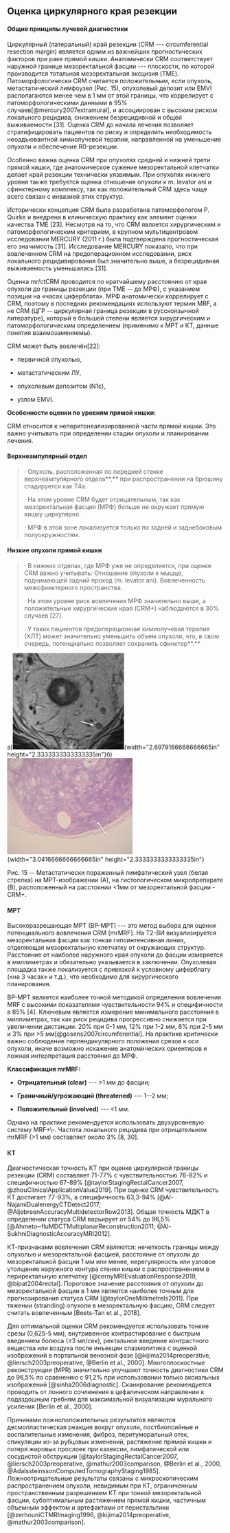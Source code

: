 ## Оценка циркулярного края резекции

#### Общие принципы лучевой диагностики

Циркулярный (латеральный) край резекции (CRM --- circumferential
resection margin) является одним из важнейших прогностических факторов
при раке прямой кишки. Анатомически CRM соответствует наружной границе
мезоректальной фасции --- плоскости, по которой производится тотальная
мезоректальная эксцизия (TME). Патоморфологически CRM считается
положительным, если опухоль, метастатический лимфоузел (Рис. 15),
опухолевый депозит или EMVI располагаются менее чем в 1 мм от этой
границы, что коррелирует с патоморфологическими данными в 95%
случаев\[@mercury2007extramural\], и ассоциирован с высоким риском
локального рецидива, снижением безрецидивной и общей выживаемости
\[31\]. Оценка CRM до начала лечения позволяет стратифицировать
пациентов по риску и определить необходимость неоадъювантной
химиолучевой терапии, направленной на уменьшение опухоли и обеспечение
R0-резекции.

Особенно важна оценка CRM при опухолях средней и нижней трети прямой
кишки, где анатомическое сужение мезоректальной клетчатки делает край
резекции технически уязвимым. При опухолях нижнего уровня также
требуется оценка отношения опухоли к m. levator ani и сфинктерному
комплексу, так как положительный CRM здесь чаще всего связан с инвазией
этих структур.

Исторически концепция CRM была разработана патоморфологом P. Quirke и
внедрена в клиническую практику как элемент оценки качества TME \[23\].
Несмотря на то, что CRM является хирургическим и патоморфологическим
критерием, в крупном мультицентровом исследовании MERCURY (2011 г.) была
подтверждена прогностическая его значимость \[31\]. Исследование MERCURY
показало, что при вовлеченном CRM на предоперационном исследовании, риск
локального рецидивирования был значительно выше, а безрецидивная
выживаемость уменьшалась \[31\].

Оценка mr/ctCRM проводится по кратчайшему расстоянию от края опухоли до
границы резекции (при ТМЕ -- до МРФ), с указанием позиции на «часах
циферблата». МРФ анатомически коррелирует с CRM, поэтому в последних
рекомендациях используют термин MRF, а не CRM (ЦГР -- циркулярная
граница резекции в русскоязычной литературе), который в большей степени
является хирургическим и патоморфологическим определением (применимо к
МРТ и КТ, данные понятия взаимозаменяемы).

CRM может быть вовлечён\[22\]:

-   первичной опухолью,

-   метастатическим ЛУ,

-   опухолевым депозитом (N1c),

-   узлом EMVI.

**Особенности оценки по уровням прямой кишки:**

CRM относится к неперитонеализированной части прямой кишки. Это важно
учитывать при определении стадии опухоли и планировании лечения.

#### Верхнеампулярный отдел

> · Опухоль, расположенная по передней стенке верхнеампулярного
> отдела**,** при распространении на брюшину стадируется как T4a.
>
> · На этом уровне CRM будет отрицательным, так как мезоректальная
> фасция (МРФ) больше не окружает прямую кишку циркулярно.
>
> · МРФ в этой зоне локализуется только по задней и заднебоковым
> полуокружностям.

#### Низкие опухоли прямой кишки

> · В нижних отделах, где МРФ уже не определяется, при оценке CRM важно
> учитывать: Отношение опухоли к мышце, поднимающей задний проход (m.
> levator ani). Вовлеченность межсфинктерного пространства.
>
> · На этом уровне риск вовлечения МРФ значительно выше, а положительные
> хирургические края (CRM+) наблюдаются в 30% случаев \[27\].
>
> · У таких пациентов предоперационная химиолучевая терапия (ХЛТ) может
> значительно уменьшить объем опухоли, что, в свою очередь, потенциально
> позволяет сохранить сфинктер**.**

а)![](./img/staging/crm/image35.png){width="2.6979166666666665in"
height="2.3333333333333335in"}б)![](./img/staging/crm/image28.png){width="3.0416666666666665in"
height="2.3333333333333335in"}

Рис. 15 -- Метастатически пораженный лимфатический узел (белая стрелка)
на МРТ-изображении (А), на гистологическом микропрепарате (B),
расположенный на расстоянии \<1мм от мезоректальной фасции - CRM+.

#### 

#### МРТ

Высокоразрешающая МРТ (ВР-МРТ) --- это метод выбора для оценки
потенциального вовлечения CRM (mrMRF). На Т2-ВИ визуализируется
мезоректальная фасция как тонкая гипоинтенсивная линия, отделяющая
мезоректальную клетчатку от окружающих структур. Расстояние от наиболее
наружного края опухоли до фасции измеряется в миллиметрах и обязательно
указывается в заключении. Опухолевая площадка также локализуется с
привязкой к условному циферблату («на 3 часах» и т.д.), что необходимо
для хирургического планирования.

ВР-МРТ является наиболее точной методикой определения вовлечения MRF с
высокими показателями чувствительности 94% и специфичности в 85% \[4\].
Ключевым является измерение минимального расстояния в миллиметрах, так
как риск рецидива прогрессивно снижается при увеличении дистанции: 20%
при 0-1 мм, 12% при 1-2 мм, 6% при 2-5 мм и 3% при \>5
мм\[@gosens2007circumferential\]. На практике критически важно
соблюдение перпендикулярного положения срезов к оси опухоли, иначе
возможно искажение анатомических ориентиров и ложная интерпретация
расстояния до МРФ.

**Классификация mrMRF:**

-   **Отрицательный (clear)** --- \>1 мм до фасции;

-   **Граничный/угрожающий (threatened)** --- 1--2 мм;

-   **Положительный (involved)** --- \<1 мм.

Однако на практике рекомендуется использовать двухуровневую систему
MRF+\\-. Частота локального рецидива при отрицательном mrMRF (\>1 мм)
составляет около 3% \[8, 30\].

#### КТ

Диагностическая точность КТ при оценке циркулярной границы резекции
(CRM) составляет 71-77% с чувствительностью 76-82% и специфичностью
67-89% \[@taylorStagingRectalCancer2007,
\@zhouClinicalApplicationValue2019\]. При оценке CRM чувствительность КТ
достигает 77-93%, а специфичность 63,3-94%
\[@Al-NajamiDualenergyCTDetect2017;
\@AljebreenAccuracyMultidetectorRow2013\]. Общая точность МДКТ в
определении статуса CRM варьирует от 54% до 96,5%
\[@Ahmeto─fluMDCTMultiplanarReconstruction2011;
\@Al-SukhniDiagnosticAccuracyMRI2012\].

КТ-признаками вовлечения CRM являются: нечеткость границы между опухолью
и мезоректальной фасцией, расстояние от опухоли до мезоректальной фасции
1 мм или менее, нерегулярность или узловое утолщение наружного контура
стенки кишки с распространением в периректальную клетчатку
\[@cernyMRIEvaluationResponse2019, \@bipat2004rectal\]. Пороговое
значение расстояния от опухоли до мезоректальной фасции в 1 мм является
наиболее точным для прогнозирования статуса CRM
\[@taylorOneMillimetreIs2011\]. При тяжении (stranding) опухоли в
мезоректальную фасцию, CRM следует считать вовлеченным \[Beets-Tan et
al., 2018\].

Для оптимальной оценки CRM рекомендуется использовать тонкие срезы
(0,625-5 мм), внутривенное контрастирование с быстрым введением болюса
(≤3 мл/сек), ректальное введение контрастного вещества или воздуха после
инъекции спазмолитика с оценкой изображений в портальной венозной фазе
\[@kijima2014preoperative, \@liersch2003preoperative, \@Berlin et al.,
2000\]. Многоплоскостные реконструкции (MPR) значительно улучшают
точность диагностики CRM до 96,5% по сравнению с 91,2% при использовании
только аксиальных изображений \[@sinha2006diagnostic\]. Сканирование
рекомендуется проводить от лонного сочленения в цефалическом направлении
к подвздошным гребням для максимальной визуализации мурального усиления
\[Berlin et al., 2000\].

Причинами ложноположительных результатов являются десмопластическая
реакция вокруг опухоли, постбиопсийные и воспалительные изменения,
фиброз, перитуморальный отек, спикуляции из-за рубцовых изменений,
растяжение прямой кишки и потеря жировых прослоек при кахексии,
лимфатической или сосудистой обструкции
\[@taylorStagingRectalCancer2007, \@liersch2003preoperative,
\@mathur2003comparison, \@Berlin et al., 2000,
\@AdalssteinssonComputedTomographyStaging1985\]. Ложноотрицательные
результаты связаны с микроскопическим распространением опухоли,
невидимым при КТ, ограниченным пространственным разрешением КТ при
тонкой мезоректальной фасции, субоптимальным растяжением прямой кишки,
частичным объемным эффектом и артефактами от перистальтики
\[@zerhouniCTMRImaging1996, \@kijima2014preoperative,
\@mathur2003comparison\].

